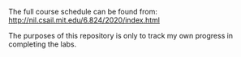 The full course schedule can be found from: http://nil.csail.mit.edu/6.824/2020/index.html

The purposes of this repository is only to track my own progress in completing the labs.
